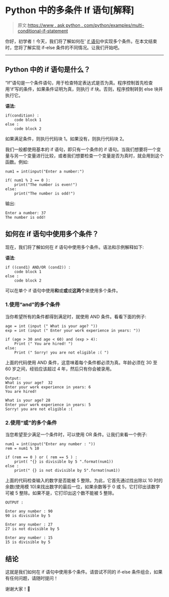 # Python 中的多条件 If 语句[解释]

> 原文:[https://www . ask python . com/python/examples/multi-conditional-if-statement](https://www.askpython.com/python/examples/multi-conditional-if-statement)

你好，初学者！今天，我们将了解如何在' [if 语句](https://www.askpython.com/course/python-course-if-else-statement)中实现多个条件。在本文结束时，您将了解实现 if-else 条件的不同情况。让我们开始吧。

* * *

## Python 中的 if 语句是什么？

“If”语句是一个条件语句，用于检查特定表达式是否为真。程序控制首先检查用‘if’写的条件，如果条件证明为真，则执行 if 块。否则，程序控制转到 else 块并执行它。

**语法:**

```
if(condition) :
    code block 1  
else :
    code block 2 

```

如果满足条件，则执行代码块 1。如果没有，则执行代码块 2。

我们一般都使用基本的 if 语句，即只有一个条件的 if 语句。当我们想要将一个变量与另一个变量进行比较，或者我们想要检查一个变量是否为真时，就会用到这个函数。例如:

```
num1 = int(input("Enter a number:")

if( num1 % 2 == 0 ):
    print("The number is even!")
else:
    print("The number is odd!")

```

输出:

```
Enter a number: 37
The number is odd!

```

## 如何在 if 语句中使用多个条件？

现在，我们将了解如何在 if 语句中使用多个条件。语法和示例解释如下:

**语法**:

```
if ((cond1) AND/OR (cond2)) :
    code block 1
else :
    code block 2

```

可以在单个 if 语句中使用**和**或**或**或**这两个**来使用多个条件。

### 1.使用“and”的多个条件

当你希望所有的条件都得到满足时，就使用 AND 条件。看看下面的例子:

```
age = int (input (" What is your age? "))
exp = int (input (" Enter your work experience in years: "))

if (age > 30 and age < 60) and (exp > 4):
    Print (" You are hired! ")
else:
    Print (" Sorry! you are not eligible :( ")

```

上面的代码使用 AND 条件，这意味着每个条件都必须为真。年龄必须在 30 至 60 岁之间，经验应该超过 4 年，然后只有你会被录用。

```
Output:
What is your age?  32
Enter your work experience in years: 6
You are hired!

What is your age? 28
Enter your work experience in years: 5
Sorry! you are not eligible :(  

```

### 2.使用“或”的多个条件

当您希望至少满足一个条件时，可以使用 OR 条件。让我们来看一个例子:

```
num1 = int(input("Enter any number : "))
rem = num1 % 10

if (rem == 0 ) or ( rem == 5 ) :
    print( "{} is divisible by 5 ".format(num1))
else :
    print(" {} is not divisible by 5".format(num1))

```

上面的代码检查输入的数字是否能被 5 整除。为此，它首先通过找出除以 10 时的余数(使用模 10)来找出数字的最后一位，如果余数等于 0 或 5，它打印出该数字可被 5 整除。如果不是，它打印出这个数不能被 5 整除。

```
OUTPUT :

Enter any number : 90
90 is divisible by 5 

Enter any number : 27
27 is not divisible by 5 

Enter any number : 15
15 is divisible by 5 

```

## 结论

这就是我们如何在 if 语句中使用多个条件。请尝试不同的 if-else 条件组合，如果有任何问题，请随时提问！

谢谢大家！🙂